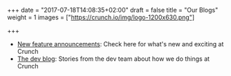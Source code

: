 +++
date = "2017-07-18T14:08:35+02:00"
draft = false
title = "Our Blogs"
weight = 1
images = ["https://crunch.io/img/logo-1200x630.png"]


+++

* [New feature announcements](./features): Check here for what's new and exciting at Crunch
* [The dev blog](./blog): Stories from the dev team about how we do things at Crunch
